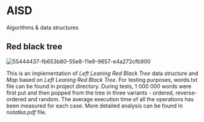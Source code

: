 # AISD
Algorithms &amp; data structures

## Red black tree
![55444437-fb653b80-55e8-11e9-9657-e4a272cfb900](https://user-images.githubusercontent.com/80395610/152002833-d7ffd71a-d1ab-4028-919f-1df5f0f8c71b.png)

This is an implementation of _Left Leaning Red Black Tree_ data structure and _Map_ based on _Left Leaning Red Black Tree_. For testing purposes, words.txt file can be found in project directory. During tests, 1 000 000 words were first put and then popped from the tree in three variants - ordered, reverse-ordered and random. The average execution time of all the operations has been measured for each case. More detailed analysis can be found in _notatka.pdf_ file.
